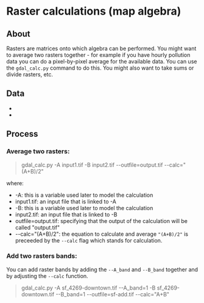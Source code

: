 # Raster calculations (map algebra)

## About
Rasters are matrices onto which algebra can be performed. You might want to average two rasters together - for example if you have hourly pollution data you can do a pixel-by-pixel average for the available data. You can use the `gdal_calc.py` command to do this. You might also want to take sums or divide rasters, etc. 

## Data

* []()
* []()

## Process

### Average two rasters:

> gdal_calc.py -A input1.tif -B input2.tif --outfile=output.tif --calc="(A+B)/2"

where:

* -A: this is a variable used later to model the calculation
* input1.tif: an input file that is linked to -A
* -B: this is a variable used later to model the calculation
* input2.tif: an input file that is linked to -B
* outfile=output.tif: specifying that the output of the calculation will be called "output.tif"
* --calc="(A+B)/2": the equation to calculate and average `"(A+B)/2"` is preceeded by the `--calc` flag which stands for calculation.



### Add two rasters bands:
You can add raster bands by adding the `--A_band` and `--B_band` together and by adjusting the `--calc` function.

> gdal_calc.py -A sf_4269-downtown.tif --A_band=1 -B sf_4269-downtown.tif --B_band=1 --outfile=sf-add.tif --calc="A+B"



<!--
### Band Calculations - Calculate NDVI:

> gdal_calc.py -A sf_4269-downtown.tif --A_band=4 -B sf_4269-downtown.tif --B_band=1 --outfile=sf-ndvi.tif --calc="(A-B)/(A+B)" --type='Float32' --overwrite-->